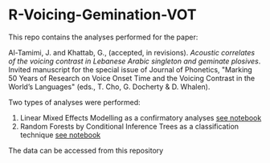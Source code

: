 # R-Voicing-Gemination-VOT

This repo contains the analyses performed for the paper:

Al-Tamimi, J. and Khattab, G., (accepted, in revisions). *Acoustic correlates of the voicing contrast in Lebanese Arabic singleton and geminate plosives*. Invited manuscript for the special issue of Journal of Phonetics, "Marking 50 Years of Research on Voice Onset Time and the Voicing Contrast in the World’s Languages" (eds., T. Cho, G. Docherty & D. Whalen).

Two types of analyses were performed:

1. Linear Mixed Effects Modelling as a confirmatory analyses [see notebook](https://jalalal-tamimi.github.io/R-Voicing-Gemination-VOT/Voicing%20and%20Gemination%20-%20Mixed%20Effects%20Modelling.nb.html)
2. Random Forests by Conditional Inference Trees as a classification technique [see notebook](https://jalalal-tamimi.github.io/R-Voicing-Gemination-VOT/Voicing%20and%20Gemination%20-%20Random%20Forests.nb.html)

The data can be accessed from this repository




